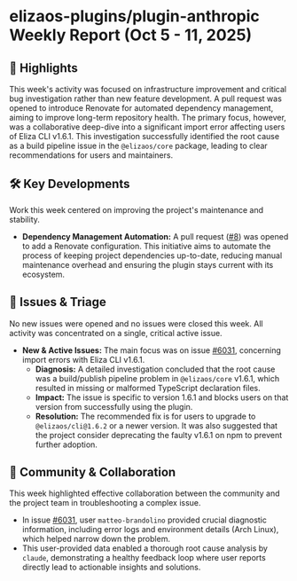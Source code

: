 # elizaos-plugins/plugin-anthropic Weekly Report (Oct 5 - 11, 2025)

## 🚀 Highlights
This week's activity was focused on infrastructure improvement and critical bug investigation rather than new feature development. A pull request was opened to introduce Renovate for automated dependency management, aiming to improve long-term repository health. The primary focus, however, was a collaborative deep-dive into a significant import error affecting users of Eliza CLI v1.6.1. This investigation successfully identified the root cause as a build pipeline issue in the `@elizaos/core` package, leading to clear recommendations for users and maintainers.

## 🛠️ Key Developments
Work this week centered on improving the project's maintenance and stability.

- **Dependency Management Automation:** A pull request ([#8](https://github.com/elizaos-plugins/plugin-anthropic/pull/8)) was opened to add a Renovate configuration. This initiative aims to automate the process of keeping project dependencies up-to-date, reducing manual maintenance overhead and ensuring the plugin stays current with its ecosystem.

## 🐛 Issues & Triage
No new issues were opened and no issues were closed this week. All activity was concentrated on a single, critical active issue.

- **New & Active Issues:** The main focus was on issue [#6031](https://github.com/elizaos-plugins/plugin-anthropic/issues/6031), concerning import errors with Eliza CLI v1.6.1.
    - **Diagnosis:** A detailed investigation concluded that the root cause was a build/publish pipeline problem in `@elizaos/core` v1.6.1, which resulted in missing or malformed TypeScript declaration files.
    - **Impact:** The issue is specific to version 1.6.1 and blocks users on that version from successfully using the plugin.
    - **Resolution:** The recommended fix is for users to upgrade to `@elizaos/cli@1.6.2` or a newer version. It was also suggested that the project consider deprecating the faulty v1.6.1 on npm to prevent further adoption.

## 💬 Community & Collaboration
This week highlighted effective collaboration between the community and the project team in troubleshooting a complex issue.

- In issue [#6031](https://github.com/elizaos-plugins/plugin-anthropic/issues/6031), user `matteo-brandolino` provided crucial diagnostic information, including error logs and environment details (Arch Linux), which helped narrow down the problem.
- This user-provided data enabled a thorough root cause analysis by `claude`, demonstrating a healthy feedback loop where user reports directly lead to actionable insights and solutions.